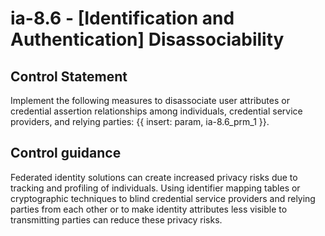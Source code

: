 # ia-8.6 - \[Identification and Authentication\] Disassociability

## Control Statement

Implement the following measures to disassociate user attributes or credential assertion relationships among individuals, credential service providers, and relying parties: {{ insert: param, ia-8.6_prm_1 }}.

## Control guidance

Federated identity solutions can create increased privacy risks due to tracking and profiling of individuals. Using identifier mapping tables or cryptographic techniques to blind credential service providers and relying parties from each other or to make identity attributes less visible to transmitting parties can reduce these privacy risks.
